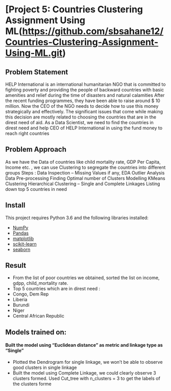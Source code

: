 # [Project  5: Countries  Clustering  Assignment Using ML(https://github.com/sbsahane12/Countries-Clustering-Assignment-Using-ML.git) 
## Problem Statement
HELP International is an international humanitarian NGO that is committed to fighting poverty and  providing the people of backward countries with basic amenities and relief during the time of  disasters and natural calamities
After the recent funding programmes, they have been able to raise around $ 10 million. Now the  CEO of the NGO needs to decide how to use this money strategically and effectively.
The significant issues that come while making this decision are mostly related to choosing the
countries that are in the direst need of aid.
As a Data Scientist, we need to find the countries in direst need and help CEO of HELP  International in using the fund money to reach right countries
## Problem Approach
As we have the Data of countries like child mortality rate, GDP Per Capita, Income etc. , we can
use Clustering to segregate the countries into different groups
Steps :
Data Inspection – Missing Values if any, EDA
Outlier Analysis
Data Pre-processing
Finding Optimal number of Clusters
Modelling
KMeans Clustering
Hierarchical Clustering – Single and Complete Linkages
Listing down top 5 countries in need
## Install
This project requires Python 3.6 and the following libraries installed:
- [NumPy](http://www.numpy.org/)
- [Pandas](http://pandas.pydata.org)
- [matplotlib](http://matplotlib.org/)
- [scikit-learn](http://scikit-learn.org/stable/)
- [seaborn](https://seaborn.pydata.org/)
## Result
- From the list of poor countries we obtained, sorted the list on income, gdpp, child_mortality rate.
- Top 5 countries which are in direst need :
- Congo, Dem Rep
- Liberia
- Burundi
- Niger
- Central African Republic

## Models trained on: 
#### Built the model using “Euclidean distance” as metric and linkage type as “Single”
- Plotted the Dendrogram for single linkage, we won’t be able to observe good clusters in single linkage
- Built the model using Complete Linkage, we could clearly observe 3 clusters formed. Used Cut_tree with n_clusters = 3 to get the labels of the clusters forme
